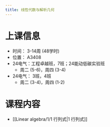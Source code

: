 ```yaml
---
title: 线性代数与解析几何
---
```

# 上课信息
- 时间： 3-14周 (48学时)
- 位置： A3408
- 24电气：工程卓越班，7班；24能动低碳实验班
	- 周二 (5-6)，周四 (3-4)
- 24电气： 3班，4班
	- 周二 (3-4)，周四 (1-2)
# 课程内容
- [[Linear algebra/1/1 行列式|1 行列式]]